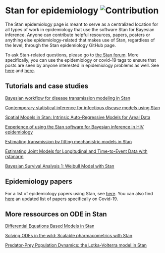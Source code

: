 # Stan for epidemiology ![Contribution](https://img.shields.io/badge/contributions-welcome-brightgreen.svg?style=flat)

The Stan epidemiology page is meant to serve as a centralized location for all types of work in epidemiology that use the software Stan for Bayesian inference. Anyone can contribute helpful resources, papers, posters or anything else epidemiology-related that makes use of Stan, regardless of the level, through the Stan epidemiology GitHub page.

To ask Stan-related questions, please go to [the Stan forum](https://discourse.mc-stan.org/). More specifically, you can use the epidemiology or covid-19 tags to ensure that posts are seen by anyone interested in epidemiology problems as well. See [here](https://discourse.mc-stan.org/tag/epidemiology) and [here](https://discourse.mc-stan.org/tag/covid-19).

## Tutorials and case studies

[Bayesian workflow for disease transmission modeling in Stan](https://mc-stan.org/users/documentation/case-studies/boarding_school_case_study.html)

[Contemporary statistical inference for infectious disease models using Stan](https://www.sciencedirect.com/science/article/pii/S1755436519300325?via%3Dihub)

[Spatial Models in Stan: Intrinsic Auto-Regressive Models for Areal Data](https://mc-stan.org/users/documentation/case-studies/icar_stan.html)

[Experience of using the Stan software for Bayesian
inference in HIV epidemiology](https://www.ucl.ac.uk/population-health-sciences/sites/population-health-sciences/files/stirrup_nash_3april2019_0.pdf)

[Estimating transmission by fitting mechanistric models in Stan](https://jrmihalj.github.io/estimating-transmission-by-fitting-mechanistic-models-in-Stan/)

[Estimating Joint Models for Longitudinal and Time-to-Event Data with rstanarm](https://cran.r-project.org/web/packages/rstanarm/vignettes/jm.html)

[Bayesian Survival Analysis 1: Weibull Model with Stan](https://rstudio-pubs-static.s3.amazonaws.com/435225_07b4ab5afa824342a4680c9fb2de6098.html)


## Epidemiology papers
For a list of epidemiology papers using Stan, see [here](https://github.com/epidemiology-stan/Home/papers). You can also find [here](https://discourse.mc-stan.org/t/stan-being-used-to-study-and-fight-coronavirus/14296/14) an updated list of papers specifically on Covid-19.

## More ressources on ODE in Stan
[Differential Equations Based Models in Stan](https://mc-stan.org/events/stancon2017-notebooks/stancon2017-margossian-gillespie-ode.html)

[Solving ODEs in the wild: Scalable pharmacometrics with Stan](https://zenodo.org/record/1465996)

[Predator-Prey Population Dynamics:
the Lotka-Volterra model in Stan](https://mc-stan.org/users/documentation/case-studies/lotka-volterra-predator-prey.html)
